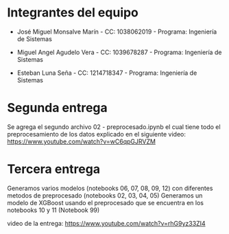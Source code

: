 # Integrantes del equipo
- José Miguel Monsalve Marín - CC: 1038062019 - Programa: Ingeniería de Sistemas
  
- Miguel Angel Agudelo Vera - CC: 1039678287 - Programa: Ingeniería de Sistemas
  
- Esteban Luna Seña - CC: 1214718347 - Programa: Ingeniería de Sistemas

# Segunda entrega
Se agrega el segundo archivo 02 - preprocesado.ipynb el cual tiene todo el preprocesamiento de los datos explicado en el siguiente video:
https://www.youtube.com/watch?v=wC6qpGJRVZM

# Tercera entrega
Generamos varios modelos (notebooks 06, 07, 08, 09, 12) con diferentes metodos de preprocesado (notebooks 02, 03, 04, 05)
Generamos un modelo de XGBoost usando el preprocesado que se encuentra en los notebooks 10 y 11 (Notebook 99)

video de la entrega: https://www.youtube.com/watch?v=rhG9yz33ZI4

